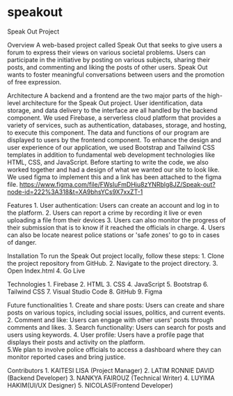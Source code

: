 # speakout

Speak Out Project

Overview
    A web-based project called Speak Out that seeks to give users a forum to express their views on various societal problems. Users can participate in the initiative by posting on various subjects, sharing their posts, and commenting and liking the posts of other users. Speak Out wants to foster meaningful conversations between users and the promotion of free expression.

Architecture
    A backend and a frontend are the two major parts of the high-level architecture for the Speak Out project. User identification, data storage, and data delivery to the interface are all handled by the backend component. We used Firebase, a serverless cloud platform that provides a variety of services, such as authentication, databases, storage, and hosting, to execute this component. The data and functions of our program are displayed to users by the frontend component. To enhance the design and user experience of our application, we used Bootstrap and Tailwind CSS templates in addition to fundamental web development technologies like HTML, CSS, and JavaScript. Before starting to write the code, we also worked together and had a design of what we wanted our site to look like. We used figma to implement this and a link has been attached to the figma file. https://www.figma.com/file/FWsIuFmDHju8zYNRblg8JZ/Speak-out?node-id=222%3A318&t=XA9bhsYCs9X7xxZT-1

Features
    1. User authentication: Users can create an account and log in to the platform.
    2. Users can report a crime by recording it live or even uploading a file from their devices
    3. Users can also monitor the progress of their submission that is to know if it reached the officials in charge.
    4. Users can also be locate nearest police stations or 'safe zones' to go to in cases of danger.
    

Installation
    To run the Speak Out project locally, follow these steps:
        1. Clone the project repository from GitHub.
        2. Navigate to the project directory.
        3. Open Index.html
        4. Go Live

Technologies
    1. Firebase
    2. HTML
    3. CSS
    4. JavaScript
    5. Bootstrap
    6. Tailwind CSS
    7. Visual Studio Code
    8. GitHub
    9. Figma
    
 Future functionalities
    1. Create and share posts: Users can create and share posts on various topics, including social issues, politics, and current events.
    2. Comment and like: Users can engage with other users' posts through comments and likes.
    3. Search functionality: Users can search for posts and users using keywords.
    4. User profile: Users have a profile page that displays their posts and activity on the platform.  
    5.We plan to involve police officials to access a dashboard where they can monitor reported cases and bring justice.

Contributors
    1. KAITESI LISA (Project Manager)
    2. LATIM RONNIE DAVID (Backend Developer)
    3. NANKYA FAIROUZ (Technical Writer)
    4. LUYIMA HAKIM(UI/UX Designer)
    5. NICOLAS(Frontend Developer)




